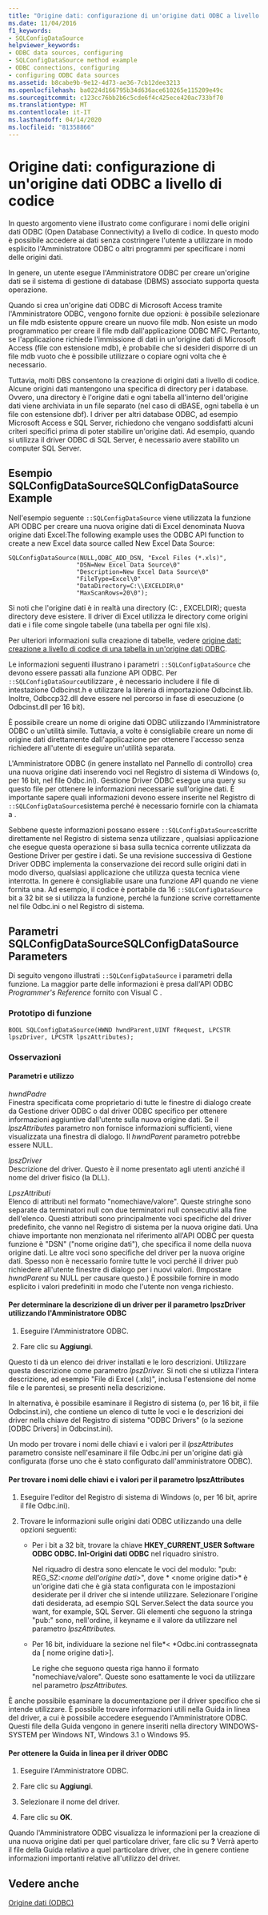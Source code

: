```yaml
---
title: "Origine dati: configurazione di un'origine dati ODBC a livello di codice"
ms.date: 11/04/2016
f1_keywords:
- SQLConfigDataSource
helpviewer_keywords:
- ODBC data sources, configuring
- SQLConfigDataSource method example
- ODBC connections, configuring
- configuring ODBC data sources
ms.assetid: b8cabe9b-9e12-4d73-ae36-7cb12dee3213
ms.openlocfilehash: ba0224d166795b34d636ace610265e115209e49c
ms.sourcegitcommit: c123cc76bb2b6c5cde6f4c425ece420ac733bf70
ms.translationtype: MT
ms.contentlocale: it-IT
ms.lasthandoff: 04/14/2020
ms.locfileid: "81358866"
---
```

# <a name="data-source-programmatically-configuring-an-odbc-data-source"></a>Origine dati: configurazione di un'origine dati ODBC a livello di codice

In questo argomento viene illustrato come configurare i nomi delle origini dati ODBC (Open Database Connectivity) a livello di codice. In questo modo è possibile accedere ai dati senza costringere l'utente a utilizzare in modo esplicito l'Amministratore ODBC o altri programmi per specificare i nomi delle origini dati.

In genere, un utente esegue l'Amministratore ODBC per creare un'origine dati se il sistema di gestione di database (DBMS) associato supporta questa operazione.

Quando si crea un'origine dati ODBC di Microsoft Access tramite l'Amministratore ODBC, vengono fornite due opzioni: è possibile selezionare un file mdb esistente oppure creare un nuovo file mdb. Non esiste un modo programmatico per creare il file mdb dall'applicazione ODBC MFC. Pertanto, se l'applicazione richiede l'immissione di dati in un'origine dati di Microsoft Access (file con estensione mdb), è probabile che si desideri disporre di un file mdb vuoto che è possibile utilizzare o copiare ogni volta che è necessario.

Tuttavia, molti DBS consentono la creazione di origini dati a livello di codice. Alcune origini dati mantengono una specifica di directory per i database. Ovvero, una directory è l'origine dati e ogni tabella all'interno dell'origine dati viene archiviata in un file separato (nel caso di dBASE, ogni tabella è un file con estensione dbf). I driver per altri database ODBC, ad esempio Microsoft Access e SQL Server, richiedono che vengano soddisfatti alcuni criteri specifici prima di poter stabilire un'origine dati. Ad esempio, quando si utilizza il driver ODBC di SQL Server, è necessario avere stabilito un computer SQL Server.

## <a name="sqlconfigdatasource-example"></a><a name="_core_sqlconfigdatasource_example"></a>Esempio SQLConfigDataSourceSQLConfigDataSource Example

Nell'esempio seguente `::SQLConfigDataSource` viene utilizzata la funzione API ODBC per creare una nuova origine dati di Excel denominata Nuova origine dati Excel:The following example uses the ODBC API function to create a new Excel data source called New Excel Data Source:

```
SQLConfigDataSource(NULL,ODBC_ADD_DSN, "Excel Files (*.xls)",
                   "DSN=New Excel Data Source\0"
                   "Description=New Excel Data Source\0"
                   "FileType=Excel\0"
                   "DataDirectory=C:\\EXCELDIR\0"
                   "MaxScanRows=20\0");
```

Si noti che l'origine dati è in realtà una directory (C: , EXCELDIR); questa directory deve esistere. Il driver di Excel utilizza le directory come origini dati e i file come singole tabelle (una tabella per ogni file xls).

Per ulteriori informazioni sulla creazione di tabelle, vedere [origine dati: creazione a livello di codice di una tabella in un'origine dati ODBC](../../data/odbc/data-source-programmatically-creating-a-table-in-an-odbc-data-source.md).

Le informazioni seguenti illustrano i parametri `::SQLConfigDataSource` che devono essere passati alla funzione API ODBC. Per `::SQLConfigDataSource`utilizzare , è necessario includere il file di intestazione Odbcinst.h e utilizzare la libreria di importazione Odbcinst.lib. Inoltre, Odbccp32.dll deve essere nel percorso in fase di esecuzione (o Odbcinst.dll per 16 bit).

È possibile creare un nome di origine dati ODBC utilizzando l'Amministratore ODBC o un'utilità simile. Tuttavia, a volte è consigliabile creare un nome di origine dati direttamente dall'applicazione per ottenere l'accesso senza richiedere all'utente di eseguire un'utilità separata.

L'Amministratore ODBC (in genere installato nel Pannello di controllo) crea una nuova origine dati inserendo voci nel Registro di sistema di Windows (o, per 16 bit, nel file Odbc.ini). Gestione Driver ODBC esegue una query su questo file per ottenere le informazioni necessarie sull'origine dati. È importante sapere quali informazioni devono essere inserite nel Registro di `::SQLConfigDataSource`sistema perché è necessario fornirle con la chiamata a .

Sebbene queste informazioni possano essere `::SQLConfigDataSource`scritte direttamente nel Registro di sistema senza utilizzare , qualsiasi applicazione che esegue questa operazione si basa sulla tecnica corrente utilizzata da Gestione Driver per gestire i dati. Se una revisione successiva di Gestione Driver ODBC implementa la conservazione dei record sulle origini dati in modo diverso, qualsiasi applicazione che utilizza questa tecnica viene interrotta. In genere è consigliabile usare una funzione API quando ne viene fornita una. Ad esempio, il codice è portabile da 16 `::SQLConfigDataSource` bit a 32 bit se si utilizza la funzione, perché la funzione scrive correttamente nel file Odbc.ini o nel Registro di sistema.

## <a name="sqlconfigdatasource-parameters"></a><a name="_core_sqlconfigdatasource_parameters"></a>Parametri SQLConfigDataSourceSQLConfigDataSource Parameters

Di seguito vengono illustrati `::SQLConfigDataSource` i parametri della funzione. La maggior parte delle informazioni è presa dall'API ODBC *Programmer's Reference* fornito con Visual C .

### <a name="function-prototype"></a><a name="_core_function_prototype"></a>Prototipo di funzione

```
BOOL SQLConfigDataSource(HWND hwndParent,UINT fRequest, LPCSTR lpszDriver, LPCSTR lpszAttributes);
```

### <a name="remarks"></a>Osservazioni

#### <a name="parameters-and-usage"></a><a name="_core_parameters_and_usage"></a>Parametri e utilizzo

*hwndPadre*<br/>
Finestra specificata come proprietario di tutte le finestre di dialogo create da Gestione driver ODBC o dal driver ODBC specifico per ottenere informazioni aggiuntive dall'utente sulla nuova origine dati. Se il *lpszAttributes* parametro non fornisce informazioni sufficienti, viene visualizzata una finestra di dialogo. Il *hwndParent* parametro potrebbe essere NULL.

*lpszDriver*<br/>
Descrizione del driver. Questo è il nome presentato agli utenti anziché il nome del driver fisico (la DLL).

*LpszAttributi*<br/>
Elenco di attributi nel formato "nomechiave/valore". Queste stringhe sono separate da terminatori null con due terminatori null consecutivi alla fine dell'elenco. Questi attributi sono principalmente voci specifiche del driver predefinito, che vanno nel Registro di sistema per la nuova origine dati. Una chiave importante non menzionata nel riferimento all'API ODBC per questa funzione è "DSN" ("nome origine dati"), che specifica il nome della nuova origine dati. Le altre voci sono specifiche del driver per la nuova origine dati. Spesso non è necessario fornire tutte le voci perché il driver può richiedere all'utente finestre di dialogo per i nuovi valori. (Impostare *hwndParent* su NULL per causare questo.) È possibile fornire in modo esplicito i valori predefiniti in modo che l'utente non venga richiesto.

#### <a name="to-determine-the-description-of-a-driver-for-the-lpszdriver-parameter-using-odbc-administrator"></a>Per determinare la descrizione di un driver per il parametro lpszDriver utilizzando l'Amministratore ODBC

1. Eseguire l'Amministratore ODBC.

1. Fare clic su **Aggiungi**.

Questo ti dà un elenco dei driver installati e le loro descrizioni. Utilizzare questa descrizione come parametro *lpszDriver.* Si noti che si utilizza l'intera descrizione, ad esempio "File di Excel (.xls)", inclusa l'estensione del nome file e le parentesi, se presenti nella descrizione.

In alternativa, è possibile esaminare il Registro di sistema (o, per 16 bit, il file Odbcinst.ini), che contiene un elenco di tutte le voci e le descrizioni dei driver nella chiave del Registro di sistema "ODBC Drivers" (o la sezione [ODBC Drivers] in Odbcinst.ini).

Un modo per trovare i nomi delle chiavi e i valori per il *lpszAttributes* parametro consiste nell'esaminare il file Odbc.ini per un'origine dati già configurata (forse uno che è stato configurato dall'amministratore ODBC).

#### <a name="to-find-keynames-and-values-for-the-lpszattributes-parameter"></a>Per trovare i nomi delle chiavi e i valori per il parametro lpszAttributes

1. Eseguire l'editor del Registro di sistema di Windows (o, per 16 bit, aprire il file Odbc.ini).

1. Trovare le informazioni sulle origini dati ODBC utilizzando una delle opzioni seguenti:

   - Per i bit a 32 bit, trovare la chiave **HKEY_CURRENT_USER Software ODBC ODBC. InI-Origini dati ODBC** nel riquadro sinistro.

      Nel riquadro di destra sono elencate le voci del modulo: "pub: REG_SZ:*\<nome dell'origine dati>*", dove * \<nome origine dati>* è un'origine dati che è già stata configurata con le impostazioni desiderate per il driver che si intende utilizzare. Selezionare l'origine dati desiderata, ad esempio SQL Server.Select the data source you want, for example, SQL Server. Gli elementi che seguono la stringa "pub:" sono, nell'ordine, il keyname e il valore da utilizzare nel parametro *lpszAttributes.*

   - Per 16 bit, individuare la sezione nel file*\< *Odbc.ini contrassegnata da [ nome origine dati>].

      Le righe che seguono questa riga hanno il formato "nomechiave/valore". Queste sono esattamente le voci da utilizzare nel parametro *lpszAttributes.*

È anche possibile esaminare la documentazione per il driver specifico che si intende utilizzare. È possibile trovare informazioni utili nella Guida in linea del driver, a cui è possibile accedere eseguendo l'Amministratore ODBC. Questi file della Guida vengono in genere inseriti nella directory WINDOWS-SYSTEM per Windows NT, Windows 3.1 o Windows 95.

#### <a name="to-obtain-online-help-for-your-odbc-driver"></a>Per ottenere la Guida in linea per il driver ODBC

1. Eseguire l'Amministratore ODBC.

1. Fare clic su **Aggiungi**.

1. Selezionare il nome del driver.

1. Fare clic su **OK**.

Quando l'Amministratore ODBC visualizza le informazioni per la creazione di una nuova origine dati per quel particolare driver, fare clic su **?** Verrà aperto il file della Guida relativo a quel particolare driver, che in genere contiene informazioni importanti relative all'utilizzo del driver.

## <a name="see-also"></a>Vedere anche

[Origine dati (ODBC)](../../data/odbc/data-source-odbc.md)
